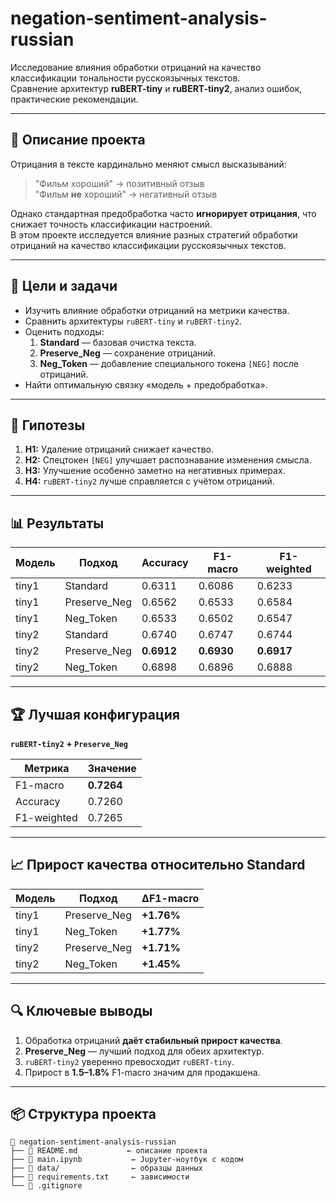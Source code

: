 # negation-sentiment-analysis-russian
Исследование влияния обработки отрицаний на качество классификации тональности русскоязычных текстов.  
Сравнение архитектур **ruBERT-tiny** и **ruBERT-tiny2**, анализ ошибок, практические рекомендации.

---

## 📌 Описание проекта

Отрицания в тексте кардинально меняют смысл высказываний:

> "Фильм хороший" → позитивный отзыв  
> "Фильм **не** хороший" → негативный отзыв

Однако стандартная предобработка часто **игнорирует отрицания**, что снижает точность классификации настроений.  
В этом проекте исследуется влияние разных стратегий обработки отрицаний на качество классификации русскоязычных текстов.

---

## 🎯 Цели и задачи

- Изучить влияние обработки отрицаний на метрики качества.
- Сравнить архитектуры `ruBERT-tiny` и `ruBERT-tiny2`.
- Оценить подходы:
  1. **Standard** — базовая очистка текста.
  2. **Preserve_Neg** — сохранение отрицаний.
  3. **Neg_Token** — добавление специального токена `[NEG]` после отрицаний.
- Найти оптимальную связку «модель + предобработка».

---

## 🔬 Гипотезы

1. **H1:** Удаление отрицаний снижает качество.  
2. **H2:** Спецтокен `[NEG]` улучшает распознавание изменения смысла.  
3. **H3:** Улучшение особенно заметно на негативных примерах.  
4. **H4:** `ruBERT-tiny2` лучше справляется с учётом отрицаний.

---

## 📊 Результаты

| Модель | Подход         | Accuracy | F1-macro | F1-weighted |
|--------|---------------|----------|----------|-------------|
| tiny1  | Standard      | 0.6311   | 0.6086   | 0.6233      |
| tiny1  | Preserve_Neg  | 0.6562   | 0.6533   | 0.6584      |
| tiny1  | Neg_Token     | 0.6533   | 0.6502   | 0.6547      |
| tiny2  | Standard      | 0.6740   | 0.6747   | 0.6744      |
| tiny2  | Preserve_Neg  | **0.6912** | **0.6930** | **0.6917** |
| tiny2  | Neg_Token     | 0.6898   | 0.6896   | 0.6888      |

---

## 🏆 Лучшая конфигурация

**`ruBERT-tiny2` + `Preserve_Neg`**

| Метрика     | Значение |
|-------------|----------|
| F1-macro    | **0.7264** |
| Accuracy    | 0.7260   |
| F1-weighted | 0.7265   |

---

## 📈 Прирост качества относительно Standard

| Модель | Подход         | ΔF1-macro |
|--------|---------------|-----------|
| tiny1  | Preserve_Neg  | **+1.76%** |
| tiny1  | Neg_Token     | **+1.77%** |
| tiny2  | Preserve_Neg  | **+1.71%** |
| tiny2  | Neg_Token     | **+1.45%** |

---

## 🔍 Ключевые выводы

1. Обработка отрицаний **даёт стабильный прирост качества**.
2. **Preserve_Neg** — лучший подход для обеих архитектур.
3. `ruBERT-tiny2` уверенно превосходит `ruBERT-tiny`.
4. Прирост в **1.5–1.8%** F1-macro значим для продакшена.

---

## 📦 Структура проекта

```plaintext
📂 negation-sentiment-analysis-russian
├── 📜 README.md           ← описание проекта
├── 📜 main.ipynb           ← Jupyter-ноутбук с кодом
├── 📂 data/                ← образцы данных
├── 📜 requirements.txt     ← зависимости
└── 📜 .gitignore
